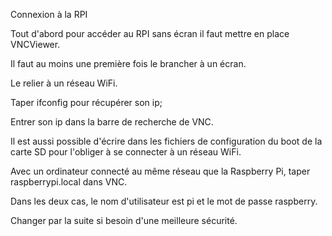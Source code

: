 Connexion à la RPI


Tout d'abord pour accéder au RPI sans écran il faut mettre en place VNCViewer.

Il faut au moins une première fois le brancher à un écran.

Le relier à un réseau WiFi.

Taper ifconfig pour récupérer son ip;

Entrer son ip dans la barre de recherche de VNC.


Il est aussi possible d'écrire dans les fichiers de configuration du boot de la carte SD pour l'obliger à se connecter à un réseau WiFi.

Avec un ordinateur connecté au même réseau que la Raspberry Pi, taper raspberrypi.local dans VNC.


Dans les deux cas, le nom d'utilisateur est pi et le mot de passe raspberry.

Changer par la suite si besoin d'une meilleure sécurité.